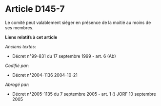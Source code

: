 # Article D145-7

Le comité peut valablement siéger en présence de la moitié au moins de ses membres.

**Liens relatifs à cet article**

_Anciens textes_:

  - Décret n°99-831 du 17 septembre 1999 - art. 6 (Ab)

_Codifié par_:

  - Décret n°2004-1136 2004-10-21

_Abrogé par_:

  - Décret n°2005-1135 du 7 septembre 2005 - art. 1 () JORF 10 septembre 2005
